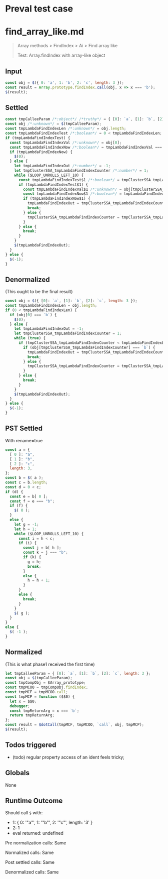 # Preval test case

# find_array_like.md

> Array methods > FindIndex > Ai > Find array like
>
> Test: Array.findIndex with array-like object

## Input

`````js filename=intro
const obj = $({ 0: 'a', 1: 'b', 2: 'c', length: 3 });
const result = Array.prototype.findIndex.call(obj, x => x === 'b');
$(result);
`````


## Settled


`````js filename=intro
const tmpCalleeParam /*:object*/ /*truthy*/ = { [0]: `a`, [1]: `b`, [2]: `c`, length: 3 };
const obj /*:unknown*/ = $(tmpCalleeParam);
const tmpLambdaFindIndexLen /*:unknown*/ = obj.length;
const tmpLambdaFindIndexTest /*:boolean*/ = 0 < tmpLambdaFindIndexLen;
if (tmpLambdaFindIndexTest) {
  const tmpLambdaFindIndexVal /*:unknown*/ = obj[0];
  const tmpLambdaFindIndexNow /*:boolean*/ = tmpLambdaFindIndexVal === `b`;
  if (tmpLambdaFindIndexNow) {
    $(0);
  } else {
    let tmpLambdaFindIndexOut /*:number*/ = -1;
    let tmpClusterSSA_tmpLambdaFindIndexCounter /*:number*/ = 1;
    while ($LOOP_UNROLLS_LEFT_10) {
      const tmpLambdaFindIndexTest$1 /*:boolean*/ = tmpClusterSSA_tmpLambdaFindIndexCounter < tmpLambdaFindIndexLen;
      if (tmpLambdaFindIndexTest$1) {
        const tmpLambdaFindIndexVal$1 /*:unknown*/ = obj[tmpClusterSSA_tmpLambdaFindIndexCounter];
        const tmpLambdaFindIndexNow$1 /*:boolean*/ = tmpLambdaFindIndexVal$1 === `b`;
        if (tmpLambdaFindIndexNow$1) {
          tmpLambdaFindIndexOut = tmpClusterSSA_tmpLambdaFindIndexCounter;
          break;
        } else {
          tmpClusterSSA_tmpLambdaFindIndexCounter = tmpClusterSSA_tmpLambdaFindIndexCounter + 1;
        }
      } else {
        break;
      }
    }
    $(tmpLambdaFindIndexOut);
  }
} else {
  $(-1);
}
`````


## Denormalized
(This ought to be the final result)

`````js filename=intro
const obj = $({ [0]: `a`, [1]: `b`, [2]: `c`, length: 3 });
const tmpLambdaFindIndexLen = obj.length;
if (0 < tmpLambdaFindIndexLen) {
  if (obj[0] === `b`) {
    $(0);
  } else {
    let tmpLambdaFindIndexOut = -1;
    let tmpClusterSSA_tmpLambdaFindIndexCounter = 1;
    while (true) {
      if (tmpClusterSSA_tmpLambdaFindIndexCounter < tmpLambdaFindIndexLen) {
        if (obj[tmpClusterSSA_tmpLambdaFindIndexCounter] === `b`) {
          tmpLambdaFindIndexOut = tmpClusterSSA_tmpLambdaFindIndexCounter;
          break;
        } else {
          tmpClusterSSA_tmpLambdaFindIndexCounter = tmpClusterSSA_tmpLambdaFindIndexCounter + 1;
        }
      } else {
        break;
      }
    }
    $(tmpLambdaFindIndexOut);
  }
} else {
  $(-1);
}
`````


## PST Settled
With rename=true

`````js filename=intro
const a = {
  [ 0 ]: "a",
  [ 1 ]: "b",
  [ 2 ]: "c",
  length: 3,
};
const b = $( a );
const c = b.length;
const d = 0 < c;
if (d) {
  const e = b[ 0 ];
  const f = e === "b";
  if (f) {
    $( 0 );
  }
  else {
    let g = -1;
    let h = 1;
    while ($LOOP_UNROLLS_LEFT_10) {
      const i = h < c;
      if (i) {
        const j = b[ h ];
        const k = j === "b";
        if (k) {
          g = h;
          break;
        }
        else {
          h = h + 1;
        }
      }
      else {
        break;
      }
    }
    $( g );
  }
}
else {
  $( -1 );
}
`````


## Normalized
(This is what phase1 received the first time)

`````js filename=intro
let tmpCalleeParam = { [0]: `a`, [1]: `b`, [2]: `c`, length: 3 };
const obj = $(tmpCalleeParam);
const tmpCompObj = $Array_prototype;
const tmpMCOO = tmpCompObj.findIndex;
const tmpMCF = tmpMCOO.call;
const tmpMCP = function ($$0) {
  let x = $$0;
  debugger;
  const tmpReturnArg = x === `b`;
  return tmpReturnArg;
};
const result = $dotCall(tmpMCF, tmpMCOO, `call`, obj, tmpMCP);
$(result);
`````


## Todos triggered


- (todo) regular property access of an ident feels tricky;


## Globals


None


## Runtime Outcome


Should call `$` with:
 - 1: { 0: '"a"', 1: '"b"', 2: '"c"', length: '3' }
 - 2: 1
 - eval returned: undefined

Pre normalization calls: Same

Normalized calls: Same

Post settled calls: Same

Denormalized calls: Same
